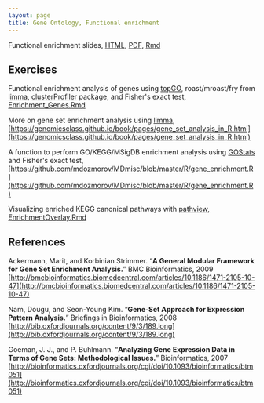 ```yaml
---
layout: page
title: Gene Ontology, Functional enrichment
---
```


Functional enrichment slides, [HTML](/BIOS567/assets/presentation_functional_enrichment/functional_enrichment.html), [PDF](/BIOS567/assets/presentation_functional_enrichment/functional_enrichment.pdf), [Rmd](/BIOS567/assets/presentation_functional_enrichment/functional_enrichment.Rmd)

## Exercises

Functional enrichment analysis of genes using [topGO](https://bioconductor.org/packages/release/bioc/html/topGO.html), roast/mroast/fry from [limma](https://bioconductor.org/packages/release/bioc/html/limma.html), [clusterProfiler](https://bioconductor.org/packages/release/bioc/html/clusterProfiler.html) package, and Fisher's exact test, [Enrichment_Genes.Rmd](/BIOS567/assets/presentation_functional_enrichment/Enrichment_Genes.Rmd)

More on gene set enrichment analysis using [limma](https://bioconductor.org/packages/release/bioc/html/limma.html), [https://genomicsclass.github.io/book/pages/gene_set_analysis_in_R.html](https://genomicsclass.github.io/book/pages/gene_set_analysis_in_R.html)

A function to perform GO/KEGG/MSigDB enrichment analysis using [GOStats](https://bioconductor.org/packages/release/bioc/html/GOstats.html) and Fisher's exact test, [https://github.com/mdozmorov/MDmisc/blob/master/R/gene_enrichment.R](https://github.com/mdozmorov/MDmisc/blob/master/R/gene_enrichment.R)

Visualizing enriched KEGG canonical  pathways with [pathview](https://bioconductor.org/packages/release/bioc/html/pathview.html), [EnrichmentOverlay.Rmd](/BIOS567/assets/presentation_functional_enrichment/EnrichmentOverlay.Rmd)



## References

Ackermann, Marit, and Korbinian Strimmer. “**A General Modular Framework for Gene Set Enrichment Analysis.**” BMC Bioinformatics, 2009 [http://bmcbioinformatics.biomedcentral.com/articles/10.1186/1471-2105-10-47](http://bmcbioinformatics.biomedcentral.com/articles/10.1186/1471-2105-10-47)

Nam, Dougu, and Seon-Young Kim. “**Gene-Set Approach for Expression Pattern Analysis.**” Briefings in Bioinformatics, 2008 [http://bib.oxfordjournals.org/content/9/3/189.long](http://bib.oxfordjournals.org/content/9/3/189.long)

Goeman, J. J., and P. Buhlmann. “**Analyzing Gene Expression Data in Terms of Gene Sets: Methodological Issues.**” Bioinformatics, 2007 [http://bioinformatics.oxfordjournals.org/cgi/doi/10.1093/bioinformatics/btm051](http://bioinformatics.oxfordjournals.org/cgi/doi/10.1093/bioinformatics/btm051)
